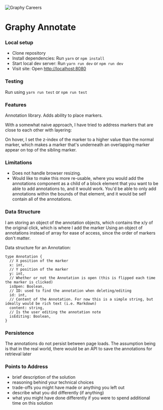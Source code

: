 ![Graphy Careers](https://graphy-static.ams3.cdn.digitaloceanspaces.com/careers-alt.png)

# Graphy Annotate

### Local setup

* Clone repository
* Install dependencies: Run `yarn` or `npm install`
* Start local dev server: Run `yarn run dev` or `npm run dev`
* Visit site: Open [http://localhost:8080]()

### Testing

Run using `yarn run test` or `npm run test`

### Features

Annotation library. Adds ability to place markers.

With a somewhat naive approach, I have tried to address markers that are close to each other with layering:

On hover, I set the z-index of the marker to a higher value than the normal marker, which makes a marker that's underneath
an overlapping marker appear on top of the sibling marker.

### Limitations

* Does not handle browser resizing.
* Would like to make this more re-usable, where you would add the annotations component as a child of a block element that
  you want to be able to add annotations to, and it would work. You'd be able to only add annotations within the bounds
  of that element, and it would be self contain all of the annotations.

### Data Structure

I am storing an object of the annotation objects, which contains the x/y of the original click, which is where I add the marker
Using an object of annotations instead of array for ease of access, since the order of markers don't matter.

Data structure for an Annotation:

```
type Annotation {
  // X position of the marker
  x: int,
  // Y position of the marker
  y: int,
  // Whether or not the Annotation is open (this is flipped each time the marker is clicked)
  isOpen: Boolean,
  // ID: used to find the annotation when deleting/editing
  id: int,
  // Content of the Annotation. For now this is a simple string, but ideally would be rich text (i.e. Markdown)
  content: string,
  // Is the user editing the annotation note
  isEditing: Boolean,
}
```

### Persistence

The annotations do not persist between page loads. The assumption being is that in the real world, there would be an API to save the annotations for retrieval later

### Points to Address

- brief description of the solution
- reasoning behind your technical choices
- trade-offs you might have made or anything you left out
- describe what you did differently (if anything)
- what you might have done differently if you were to spend additional time on this solution